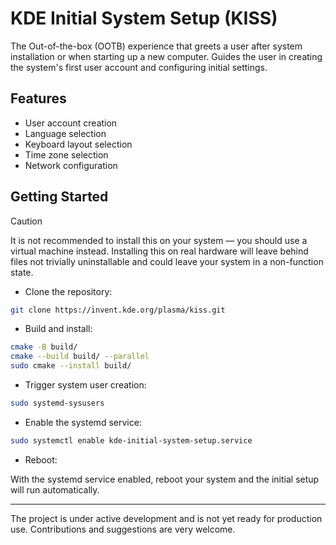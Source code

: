 <!--
    SPDX-FileCopyrightText: 2025 Kristen McWilliam <kristen@kde.org>
    SPDX-License-Identifier: CC0-1.0
-->


# KDE Initial System Setup (KISS)

The Out-of-the-box (OOTB) experience that greets a user after system
installation or when starting up a new computer. Guides the user in creating the
system's first user account and configuring initial settings.


## Features

- User account creation
- Language selection
- Keyboard layout selection
- Time zone selection
- Network configuration


## Getting Started

> [!caution]
> It is not recommended to install this on your system — you should use a virtual machine instead. Installing this on real hardware will leave behind files not trivially uninstallable and could leave your system in a non-function state.

- Clone the repository:

```bash
git clone https://invent.kde.org/plasma/kiss.git
```

- Build and install:

```bash
cmake -B build/
cmake --build build/ --parallel
sudo cmake --install build/
```

- Trigger system user creation:

```bash
sudo systemd-sysusers
```

- Enable the systemd service:

```bash
sudo systemctl enable kde-initial-system-setup.service
```

- Reboot:

With the systemd service enabled, reboot your system and the initial setup will run automatically.

-----

The project is under active development and is not yet ready for production use.
Contributions and suggestions are very welcome.
